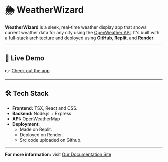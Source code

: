 # 🌦️ WeatherWizard

**WeatherWizard** is a sleek, real-time weather display app that shows current weather data for any city using the [OpenWeather API](https://openweathermap.org/api). It's built with a full-stack architecture and deployed using **GitHub**, **Replit**, and **Render**.

---

## 🚀 Live Demo

👉 [Check out the app](https://app-weatherwizard.onrender.com)  

---

## 🛠️ Tech Stack

- **Frontend:** TSX, React and CSS.
- **Backend:** Node.js + Express.
- **API:** OpenWeatherMap
- **Deployment:** 
  - Made on Replit.
  - Deployed on Render.
  - Src code uploaded on Github.

---

**For more information:** visit [Our Documentation Site](https://weatherwizard-docs-419q.onrender.com)
